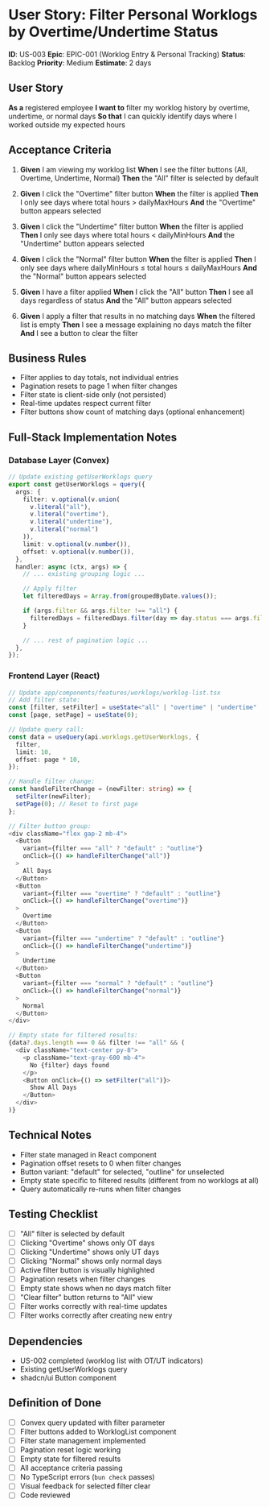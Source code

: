# User Story: Filter Personal Worklogs by Overtime/Undertime Status

**ID**: US-003
**Epic**: EPIC-001 (Worklog Entry & Personal Tracking)
**Status**: Backlog
**Priority**: Medium
**Estimate**: 2 days

## User Story

**As a** registered employee
**I want to** filter my worklog history by overtime, undertime, or normal days
**So that** I can quickly identify days where I worked outside my expected hours

## Acceptance Criteria

1. **Given** I am viewing my worklog list
   **When** I see the filter buttons (All, Overtime, Undertime, Normal)
   **Then** the "All" filter is selected by default

2. **Given** I click the "Overtime" filter button
   **When** the filter is applied
   **Then** I only see days where total hours > dailyMaxHours
   **And** the "Overtime" button appears selected

3. **Given** I click the "Undertime" filter button
   **When** the filter is applied
   **Then** I only see days where total hours < dailyMinHours
   **And** the "Undertime" button appears selected

4. **Given** I click the "Normal" filter button
   **When** the filter is applied
   **Then** I only see days where dailyMinHours ≤ total hours ≤ dailyMaxHours
   **And** the "Normal" button appears selected

5. **Given** I have a filter applied
   **When** I click the "All" button
   **Then** I see all days regardless of status
   **And** the "All" button appears selected

6. **Given** I apply a filter that results in no matching days
   **When** the filtered list is empty
   **Then** I see a message explaining no days match the filter
   **And** I see a button to clear the filter

## Business Rules

- Filter applies to day totals, not individual entries
- Pagination resets to page 1 when filter changes
- Filter state is client-side only (not persisted)
- Real-time updates respect current filter
- Filter buttons show count of matching days (optional enhancement)

## Full-Stack Implementation Notes

### Database Layer (Convex)
```typescript
// Update existing getUserWorklogs query
export const getUserWorklogs = query({
  args: {
    filter: v.optional(v.union(
      v.literal("all"),
      v.literal("overtime"),
      v.literal("undertime"),
      v.literal("normal")
    )),
    limit: v.optional(v.number()),
    offset: v.optional(v.number()),
  },
  handler: async (ctx, args) => {
    // ... existing grouping logic ...

    // Apply filter
    let filteredDays = Array.from(groupedByDate.values());

    if (args.filter && args.filter !== "all") {
      filteredDays = filteredDays.filter(day => day.status === args.filter);
    }

    // ... rest of pagination logic ...
  },
});
```

### Frontend Layer (React)
```typescript
// Update app/components/features/worklogs/worklog-list.tsx
// Add filter state:
const [filter, setFilter] = useState<"all" | "overtime" | "undertime" | "normal">("all");
const [page, setPage] = useState(0);

// Update query call:
const data = useQuery(api.worklogs.getUserWorklogs, {
  filter,
  limit: 10,
  offset: page * 10,
});

// Handle filter change:
const handleFilterChange = (newFilter: string) => {
  setFilter(newFilter);
  setPage(0); // Reset to first page
};

// Filter button group:
<div className="flex gap-2 mb-4">
  <Button
    variant={filter === "all" ? "default" : "outline"}
    onClick={() => handleFilterChange("all")}
  >
    All Days
  </Button>
  <Button
    variant={filter === "overtime" ? "default" : "outline"}
    onClick={() => handleFilterChange("overtime")}
  >
    Overtime
  </Button>
  <Button
    variant={filter === "undertime" ? "default" : "outline"}
    onClick={() => handleFilterChange("undertime")}
  >
    Undertime
  </Button>
  <Button
    variant={filter === "normal" ? "default" : "outline"}
    onClick={() => handleFilterChange("normal")}
  >
    Normal
  </Button>
</div>

// Empty state for filtered results:
{data?.days.length === 0 && filter !== "all" && (
  <div className="text-center py-8">
    <p className="text-gray-600 mb-4">
      No {filter} days found
    </p>
    <Button onClick={() => setFilter("all")}>
      Show All Days
    </Button>
  </div>
)}
```

## Technical Notes

- Filter state managed in React component
- Pagination offset resets to 0 when filter changes
- Button variant: "default" for selected, "outline" for unselected
- Empty state specific to filtered results (different from no worklogs at all)
- Query automatically re-runs when filter changes

## Testing Checklist

- [ ] "All" filter is selected by default
- [ ] Clicking "Overtime" shows only OT days
- [ ] Clicking "Undertime" shows only UT days
- [ ] Clicking "Normal" shows only normal days
- [ ] Active filter button is visually highlighted
- [ ] Pagination resets when filter changes
- [ ] Empty state shows when no days match filter
- [ ] "Clear filter" button returns to "All" view
- [ ] Filter works correctly with real-time updates
- [ ] Filter works correctly after creating new entry

## Dependencies

- US-002 completed (worklog list with OT/UT indicators)
- Existing getUserWorklogs query
- shadcn/ui Button component

## Definition of Done

- [ ] Convex query updated with filter parameter
- [ ] Filter buttons added to WorklogList component
- [ ] Filter state management implemented
- [ ] Pagination reset logic working
- [ ] Empty state for filtered results
- [ ] All acceptance criteria passing
- [ ] No TypeScript errors (`bun check` passes)
- [ ] Visual feedback for selected filter clear
- [ ] Code reviewed
